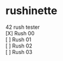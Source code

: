 # rushinette
42 rush tester <br />
[X] Rush 00 <br />
[ ] Rush 01 <br />
[ ] Rush 02 <br />
[ ] Rush 03 <br />
